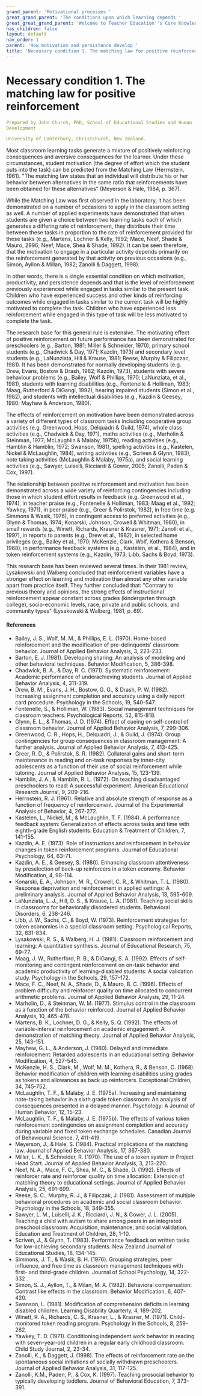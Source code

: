 ```yaml
---
grand_parent: 'Motivational processes '
great_grand_parent: 'The conditions upon which learning depends '
great_great_grand_parent: 'Welcome to Teacher Education''s Core Knowledge and Skills.'
has_children: false
layout: default
nav_order: 1
parent: 'How motivation and persistence develop '
title: 'Necessary condition 1. The matching law for positive reinforcement '
---
```

# Necessary condition 1. The matching law for positive reinforcement


```yaml
Prepared by John Church, PhD, School of Educational Studies and Human
Development

University of Canterbury, Christchurch, New Zealand.
```


Most classroom learning tasks generate a mixture of positively
reinforcing consequences and aversive consequences for the learner.
Under these circumstances, student motivation (the degree of effort
which the student puts into the task) can be predicted from the Matching
Law (Herrnstein, 1961). "The matching law states that an individual will
distribute his or her behavior between alternatives in the same ratio
that reinforcements have been obtained for these alternatives" (Meyerson
& Hale, 1984, p. 367).

While the Matching Law was first observed in the laboratory, it has been
demonstrated on a number of occasions to apply in the classroom setting
as well. A number of applied experiments have demonstrated that when
students are given a choice between two learning tasks each of which
generates a differing rate of reinforcement, they distribute their time
between these tasks in proportion to the rate of reinforcement provided
for these tasks (e.g., Martens, Lochner & Kelly, 1992; Mace, Neef, Shade
& Mauro, 2996; Neef, Mace, Shea & Shade, 1992). It can be seen
therefore, that the motivation to engage in a particular activity
depends primarily on the reinforcement generated by that activity on
previous occasions (e.g., Simon, Ayllon & Millan, 1982; Zanolli &
Daggett, 1998).

In other words, there is a single essential condition on which
motivation, productivity, and persistence depends and that is the level
of reinforcement previously experienced while engaged in tasks similar
to the present task. Children who have experienced success and other
kinds of reinforcing outcomes while engaged in tasks similar to the
current task will be highly motivated to complete the task. Children who
have experienced less reinforcement while engaged in this type of task
will be less motivated to complete the task.

The research base for this general rule is extensive. The motivating
effect of positive reinforcement on future performance has been
demonstrated for preschoolers (e.g., Barton, 1981; Miller & Schneider,
1970), primary school students (e.g., Chadwick & Day, 1971; Kazdin,
1973) and secondary level students (e.g., LaNunziata, Hill & Krause,
1981; Reese, Murphy & Filipczac, 1981). It has been demonstrated for
normally developing students (e.g. Drew, Evans, Bostow & Drash, 1982;
Kazdin, 1973), students with severe behaviour problems (e.g., Bailey,
Wolf & Phillips, 1970; LaNunziata, et al., 1981), students with learning
disabilities (e.g., Fontenelle & Holliman, 1983; Maag, Rutherford &
DiGangi, 1992), hearing impaired students (Simon et al., 1982), and
students with intellectual disabilities (e.g., Kazdin & Geesey, 1980;
Mayhew & Anderson, 1980).

The effects of reinforcement on motivation have been demonstrated across
a variety of different types of classroom tasks including cooperative
group activities (e.g. Greenwood, Hops, Delquadri & Guild, 1974), whole
class activities (e.g., Chadwick & Day, 1971), maths activities (e.g.,
Marholin & Steinman, 1977; McLaughlin & Malaby, 1975b), reading
activities (e.g., Hamblin & Hamblin, 1972; Swanson, 1981), spelling
activities (e.g., Kastelen, Nickel & McLaughlin, 1984), writing
activities (e.g., Scriven & Glynn, 1983), note taking activities
(McLaughlin & Malaby, 1975a), and social learning activities (e.g.,
Sawyer, Luiselli, Ricciardi & Gower, 2005; Zanolli, Paden & Cox, 1997).

The relationship between positive reinforcement and motivation has been
demonstrated across a wide variety of reinforcing contingencies
including those in which student effort results in feedback (e.g.
Greenwood et al., 1974), in teacher praise (e.g., Fontenelle & Holliman,
1983; Maag et al., 1992; Yawkey, 1971), in peer praise (e.g., Greer &
Polirstok, 1982), in free time (e.g. Simmons & Wasik, 1976), in
contingent access to preferred activities (e.g., Glynn & Thomas, 1974;
Konarski, Johnson, Crowell & Whitman, 1980), in small rewards (e.g.,
Winett, Richards, Krasner & Krasner, 1971; Zanolli et al., 1997), in
reports to parents (e.g., Drew et al., 1982), in selected home
privileges (e.g., Bailey et al., 1970; McKenzie, Clark, Wolf, Kothera &
Benson, 1968), in performance feedback systems (e.g., Kastelen, et al.,
1984), and in token reinforcement systems (e.g., Kazdin, 1973; Libb,
Sachs & Boyd, 1973).

This research base has been reviewed several times. In their 1981
review, Lysakowski and Walberg concluded that reinforcement variables
have a stronger effect on learning and motivation than almost any other
variable apart from practice itself. They further concluded that:
\"Contrary to previous theory and opinions, the strong effects of
instructional reinforcement appear constant across grades (kindergarten
through college), socio-economic levels, race, private and public
schools, and community types\" (Lysakowski & Walberg, 1981, p. 69).


#### References

-   Bailey, J. S., Wolf, M. M., & Phillips, E. L. (1970). Home-based
    reinforcement and the modification of pre-delinquents' classroom
    behavior. Journal of Applied Behavior Analysis, 3, 223-233.
-   Barton, E. J. (1981). Developing sharing: An analysis of modeling
    and other behavioral techniques. Behavior Modification, 5, 386-398.
-   Chadwick, B. A., & Day, R. C. (1971). Systematic reinforcement:
    Academic performance of underachieving students. Journal of Applied
    Behavior Analysis, 4, 311-319.
-   Drew, B. M., Evans, J. H., Bostow, G. G., & Drash, P. W. (1982).
    Increasing assignment completion and accuracy using a daily report
    card procedure. Psychology in the Schools, 19, 540-547.
-   Fontenelle, S., & Holliman, W. (1983). Social management techniques
    for classroom teachers. Psychological Reports, 52, 815-818.
-   Glynn, E. L., & Thomas, J. D. (1974). Effect of cueing on
    self-control of classroom behavior. Journal of Applied Behavior
    Analysis, 7, 299-306.
-   Greenwood, C. R., Hops, H., Delquadri, J., & Guild, J. (1974). Group
    contingencies for group consequences in classroom management: A
    further analysis. Journal of Applied Behavior Analysis, 7, 413-425.
-   Greer, R. D., & Polirstok, S. R. (1982). Collateral gains and
    short-term maintenance in reading and on-task responses by
    inner-city adolescents as a function of their use of social
    reinforcement while tutoring. Journal of Applied Behavior Analysis,
    15, 123-139.
-   Hamblin, J. A., & Hamblin, R. L. (1972). On teaching disadvantaged
    preschoolers to read: A successful experiment. American Educational
    Research Journal, 9, 209-216.
-   Herrnstein, R. J. (1961). Relative and absolute strength of response
    as a function of frequency of reinforcement. Journal of the
    Experimental Analysis of Behavior, 4, 267-272.
-   Kastelen, L., Nickel, M., & McLaughlin, T. F. (1984). A performance
    feedback system: Generalization of effects across tasks and time
    with eighth-grade English students. Education & Treatment of
    Children, 7, 141-155.
-   Kazdin, A. E. (1973). Role of instructions and reinforcement in
    behavior changes in token reinforcement programs. Journal of
    Educational Psychology, 64, 63-71.
-   Kazdin, A. E., & Geesey, S. (1980). Enhancing classroom
    attentiveness by preselection of back-up reinforcers in a token
    economy. Behavior Modification, 4, 98-114.
-   Konarski, E. A., Johnson, M. R., Crowell, C. R., & Whitman, T. L.
    (1980). Response deprivation and reinforcement in applied settings:
    A preliminary analysis. Journal of Applied Behavior Analysis, 13,
    595-609.
-   LaNunziata, L. J., Hill, D. S., & Krause, L. A. (1981). Teaching
    social skills in classrooms for behaviorally disordered students.
    Behavioral Disorders, 6, 238-246.
-   Libb, J. W., Sachs, C., & Boyd, W. (1973). Reinforcement strategies
    for token economies in a special classroom setting. Psychological
    Reports, 32, 831-834.
-   Lysakowski, R. S., & Walberg, H. J. (1981). Classroom reinforcement
    and learning: A quantitative synthesis. Journal of Educational
    Research, 75, 69-77.
-   Maag, J. W., Rutherford, R. B., & DiGangi, S. A. (1992). Effects of
    self-monitoring and contingent reinforcement on on-task behavior and
    academic productivity of learning-disabled students: A social
    validation study. Psychology in the Schools, 29, 157-172.
-   Mace, F. C., Neef, N. A., Shade, D., & Mauro, B. C. (1996). Effects
    of problem difficulty and reinforcer quality on time allocated to
    concurrent arithmetic problems. Journal of Applied Behavior
    Analysis, 29, 11-24.
-   Marholin, D., & Steinman, W. M. (1977). Stimulus control in the
    classroom as a function of the behavior reinforced. Journal of
    Applied Behavior Analysis, 10, 465-478.
-   Martens, B. K., Lochner, D. G., & Kelly, S. Q. (1992). The effects
    of variable-interval reinforcement on academic engagement: A
    demonstration of matching theory. Journal of Applied Behavior
    Analysis, 25, 143-151.
-   Mayhew, G. L., & Anderson, J. (1980). Delayed and immediate
    reinforcement: Retarded adolescents in an educational setting.
    Behavior Modification, 4, 527-545.
-   McKenzie, H. S., Clark, M., Wolf, M. M., Kothera, R., & Benson, C.
    (1968). Behavior modification of children with learning disabilities
    using grades as tokens and allowances as back up reinforcers.
    Exceptional Children, 34, 745-752.
-   McLaughlin, T. F., & Malaby, J. E. (1975a). Increasing and
    maintaining note-taking behavior in a sixth grade token classroom:
    An analysis of consequences presented in a delayed manner.
    Psychology: A Journal of Human Behavior, 12, 15-23.
-   McLaughlin, T. F., & Malaby, J. E. (1975b). The effects of various
    token reinforcement contingencies on assignment completion and
    accuracy during variable and fixed token exchange schedules.
    Canadian Journal of Behavioural Science, 7, 411-419.
-   Meyerson, J., & Hale, S. (1984). Practical implications of the
    matching law. Journal of Applied Behavior Analysis, 17, 367-380.
-   Miller, L. K., & Schneider, R. (1970). The use of a token system in
    Project Head Start. Journal of Applied Behavior Analysis, 3,
    213-220.
-   Neef, N. A., Mace, F. C., Shea, M. C., & Shade, D. (1992). Effects
    of reinforcer rate and reinforcer quality on time allocation:
    Extension of matching theory to educational settings. Journal of
    Applied Behavior Analysis, 25, 691-699.
-   Reese, S. C., Murphy, R. J., & Filipczak, J. (1981). Assessment of
    multiple behavioral procedures on academic and social classroom
    behavior. Psychology in the Schools, 18, 349-355.
-   Sawyer, L. M., Luiselli, J. K., Ricciardi, J. N., & Gower, J. L.
    (2005). Teaching a child with autism to share among peers in an
    integrated preschool classroom: Acquisition, maintenance, and social
    validation. Education and Treatment of Children, 28, 1-10.
-   Scriven, J., & Glynn, T. (1983). Performance feedback on written
    tasks for low-achieving secondary students. New Zealand Journal of
    Educational Studies, 18, 134-145.
-   Simmons, J. T., & Wasik, B. H. (1976). Grouping strategies, peer
    influence, and free time as classroom management techniques with
    first- and third-grade children. Journal of School Psychology, 14,
    322-332 .
-   Simon, S. J., Ayllon, T., & Milan, M. A. (1982). Behavioral
    compensation: Contrast like effects in the classroom. Behavior
    Modification, 6, 407-420.
-   Swanson, L. (1981). Modification of comprehension deficits in
    learning disabled children. Learning Disability Quarterly, 4,
    189-202.
-   Winett, R. A., Richards, C. S., Krasner, L., & Krasner, M. (1971).
    Child-monitored token reading program. Psychology in the Schools, 8,
    259-262.
-   Yawkey, T. D. (1971). Conditioning independent work behavior in
    reading with seven-year-old children in a regular early childhood
    classroom. Child Study Journal, 2, 23-34.
-   Zanolli, K., & Daggett, J. (1998). The effects of reinforcement rate
    on the spontaneous social initiations of socially withdrawn
    preschoolers. Journal of Applied Behavior Analysis, 31, 117-125.
-   Zanolli, K.M., Paden, P., & Cox, K. (1997). Teaching prosocial
    behavior to typically developing toddlers. Journal of Behavioral
    Education, 7, 373-391.
